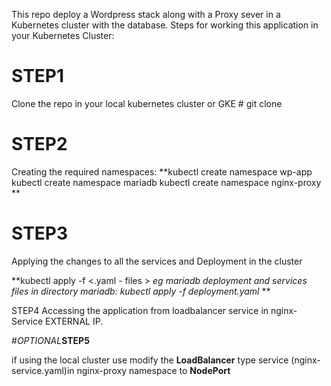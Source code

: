 This repo deploy a Wordpress stack along with a Proxy sever in a Kubernetes cluster with the database.
Steps for working this application in your Kubernetes Cluster:

# STEP1 
Clone the repo in your local kubernetes cluster or GKE # git clone <repo link>

# STEP2
Creating the required namespaces:
**kubectl create namespace wp-app
kubectl create namespace mariadb
kubectl create namespace nginx-proxy
** 

# STEP3
Applying the changes to all the services and Deployment in the cluster

**kubectl apply -f <.yaml - files > _eg mariadb deployment and services files in directory mariadb: kubectl apply -f deployment.yaml_
**

STEP4
Accessing the application from loadbalancer service in nginx-Service EXTERNAL IP.

#_OPTIONAL_**STEP5** 

if using the local cluster use modify the **LoadBalancer** type service (nginx-service.yaml)in nginx-proxy namespace to **NodePort**



